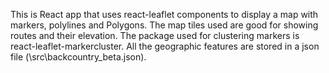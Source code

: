 This is React app that uses react-leaflet components to display a map with markers, polylines and Polygons.
The map tiles used are good for showing routes and their elevation.
The package used for clustering markers is react-leaflet-markercluster.
All the geographic features are stored in a json file (\src\backcountry_beta.json).